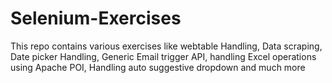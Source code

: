 # Selenium-Exercises
This repo contains various exercises like webtable Handling, Data scraping, Date picker Handling, Generic Email trigger API, handling Excel operations using Apache POI, Handling auto suggestive dropdown and much more
